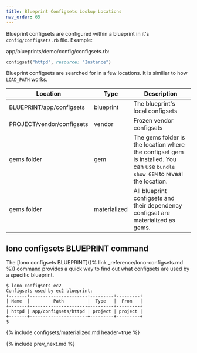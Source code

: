 ```yaml
---
title: Blueprint Configsets Lookup Locations
nav_order: 65
---
```


Blueprint configsets are configured within a blueprint in it's `config/configsets.rb` file.  Example:

app/blueprints/demo/config/configsets.rb:

```ruby
configset("httpd", resource: "Instance")
```

Blueprint configsets are searched for in a few locations. It is similiar to how `LOAD_PATH` works.

Location | Type | Description
--- | --- | ---
BLUEPRINT/app/configsets | blueprint | The blueprint's local configsets
PROJECT/vendor/configsets | vendor | Frozen vendor configsets
gems folder | gem | The gems folder is the location where the configset gem is installed. You can use `bundle show GEM` to reveal the location.
gems folder | materialized | All blueprint configsets and their dependency configset are materialized as gems.

## lono configsets BLUEPRINT command

The [lono configsets BLUEPRINT]({% link _reference/lono-configsets.md %}) command provides a quick way to find out what configsets are used by a specific blueprint.

    $ lono configsets ec2
    Configsets used by ec2 blueprint:
    +-------+----------------------+---------+---------+
    | Name  |         Path         |  Type   |  From   |
    +-------+----------------------+---------+---------+
    | httpd | app/configsets/httpd | project | project |
    +-------+----------------------+---------+---------+
    $

{% include configsets/materialized.md header=true %}

{% include prev_next.md %}
